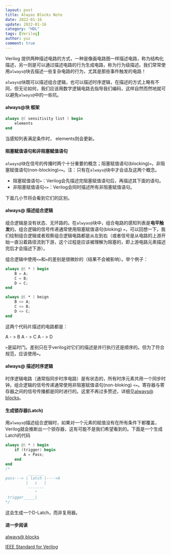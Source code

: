 ```yaml
---
layout: post
title: Alwyas Blocks Note
date: 2022-01-16
update: 2022-01-16
category: "HDL"
tags: [Verilog]
author: yuz
comment: true
---
```




Verilog 提供两种描述电路的方式，一种是像画电路图一样描述电路，称为结构化描述，另一则是可以通过描述电路的行为生成电路，称为行为级描述。我们常常使用`always@`块去描述一些复杂电路的行为，尤其是那些事件触发的电路！

`always@`块既可以描述组合逻辑，也可以描述时序逻辑，在描述的方式上略有不同，但无论如何，我们应该用数字逻辑电路去指导我们编码，这样自然而然地就可以避免`always@`中的一些坑。



#### always@块 框架

``` verilog
always @( sensitivity list ) begin
	elements
end
```

当感知列表满足条件时， elements则会更新。



#### 阻塞赋值语句和非阻塞赋值语句

`always@`块在信号的传播时两个十分重要的概念；阻塞赋值语句(blocking)`=`，非阻塞赋值语句(non-blocking)`<=`。注：只有在`always@`块中才会谈及这两个概念。

- 阻塞赋值语句`=`：Verilog会先描述完阻塞赋值语句后，再描述其下面的语句。
- 非阻塞赋值语句`<=`：Verilog会同时描述所有非阻塞赋值语句。

下面几小节将会看到它们的区别。



#### always@ 描述组合逻辑

组合逻辑是没有状态、无环路的。在`alwyas@`块中，组合电路的感知列表是**电平触发**的。组合逻辑的信号传递通常使用阻塞赋值语句(bloking) `=`，可以回想一下，我们绘制组合逻辑或者观察组合逻辑电路都是从左到右（或者信号是从电路的上游开始一直沿着路径流到下游，这个过程是应该被理解为阻塞的，即上游电路元素描述完后才会描述下游）。

组合逻辑中使用`<=`和`=`的差别是很微妙的（结果不会被影响）。举个例子：

```verilog
always @( * ) begin
	B = A;
    C = B;
    D = C;
end
```

```verilog
always @( * ) beign
	B <= A;
	C <= B;
	D <= C;
end
```

这两个代码片描述的电路都是：

A - > B
A - > C
A - > D

`>`是延时门。差别只在于verilog对它们的描述是并行执行还是顺序的。但为了符合规范，应该使用`=`。



#### always@ 描述时序逻辑

时序逻辑电路（通常指同步时序电路）是有状态的，所有时序元素共用一个同步时钟。组合逻辑的信号传递通常使用非阻塞赋值语句(non-bloking) `<=`。寄存器与寄存器之间的信号传播都是同时进行的。这里不再过多赘述，详细见[always@ blocks](https://inst.eecs.berkeley.edu/~eecs151/fa20/files/verilog/always_at_blocks.pdf)。



#### 生成锁存器(Latch)

用`always@`描述组合逻辑时，如果对一个元素的赋值没有在所有条件下都覆盖，Verilog就会推断出一个锁存器，这有可能不是我们希望看到的。下面是一个生成Latch的代码

```verilog
always @( * ) begin
    if (trigger) begin
    	A = Pass;
    end
end
/*
          _______
pass---> | latch |---->A
         |	 c   |
          -------
             ^
 trigger_____|
*/
```

这会生成一个D-Latch，而非复用器。



#### 进一步阅读

[always@ blocks](https://inst.eecs.berkeley.edu/~eecs151/fa20/files/verilog/always_at_blocks.pdf)

[IEEE Standard for Verilog](https://www.eg.bucknell.edu/~csci320/2016-fall/wp-content/uploads/2015/08/verilog-std-1364-2005.pdf)